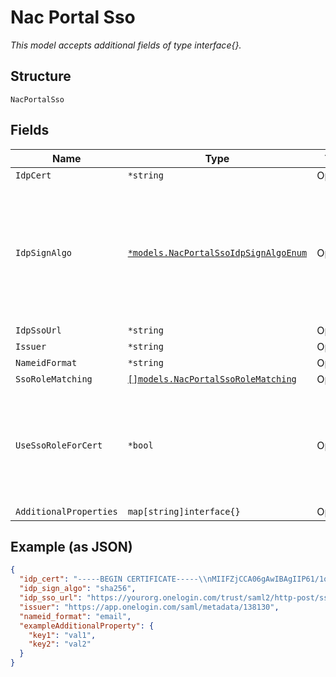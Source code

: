 
# Nac Portal Sso

*This model accepts additional fields of type interface{}.*

## Structure

`NacPortalSso`

## Fields

| Name | Type | Tags | Description |
|  --- | --- | --- | --- |
| `IdpCert` | `*string` | Optional | - |
| `IdpSignAlgo` | [`*models.NacPortalSsoIdpSignAlgoEnum`](../../doc/models/nac-portal-sso-idp-sign-algo-enum.md) | Optional | Signing algorithm for SAML Assertion. enum: `sha1`, `sha256`, `sha384`, `sha512`.<br><br>**Default**: `"sha256"` |
| `IdpSsoUrl` | `*string` | Optional | - |
| `Issuer` | `*string` | Optional | - |
| `NameidFormat` | `*string` | Optional | - |
| `SsoRoleMatching` | [`[]models.NacPortalSsoRoleMatching`](../../doc/models/nac-portal-sso-role-matching.md) | Optional | - |
| `UseSsoRoleForCert` | `*bool` | Optional | If it's desired to inject a role into Cert's Subject (so it can be used later on in policy) |
| `AdditionalProperties` | `map[string]interface{}` | Optional | - |

## Example (as JSON)

```json
{
  "idp_cert": "-----BEGIN CERTIFICATE-----\\nMIIFZjCCA06gAwIBAgIIP61/1qm/uDowDQYJKoZIhvcNAQELBQE\\n-----END CERTIFICATE-----",
  "idp_sign_algo": "sha256",
  "idp_sso_url": "https://yourorg.onelogin.com/trust/saml2/http-post/sso/138130",
  "issuer": "https://app.onelogin.com/saml/metadata/138130",
  "nameid_format": "email",
  "exampleAdditionalProperty": {
    "key1": "val1",
    "key2": "val2"
  }
}
```

